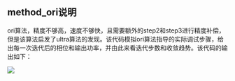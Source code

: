## method_ori说明
ori算法，精度不够高，速度不够快，且需要额外的step2和step3进行精度补偿，但是该算法启发了ultra算法的发现。该代码模拟ori算法指导的实际调试步骤，给出每一次迭代后的相位和输出功率，并由此来看迭代步数和收敛趋势。该代码的输出如下：

![](https://s2.loli.net/2025/07/31/gYpLUhwPQIVCTSM.png)
